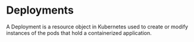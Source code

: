 # Deployments

A Deployment is a resource object in Kubernetes used to create or modify instances of the pods that hold a containerized application.